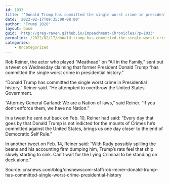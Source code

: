 ```yaml
---
id: 1033
title: '‘Donald Trump has committed the single worst crime in presidential history’'
date: '2022-02-17T09:35:00-08:00'
author: 'Trump 2020'
layout: base
guid: 'http://greg-raven.github.io/Impeachment-Chronicles/?p=1033'
permalink: /2022/02/17/donald-trump-has-committed-the-single-worst-crime-in-presidential-history/
categories:
    - Uncategorized
---
```


Rob Reiner, the actor who played “Meathead” on “All in the Family,” sent out a tweet on Wednesday claiming that former President Donald Trump “has committed the single worst crime in presidential history.”

“Donald Trump has committed the single worst crime in Presidential history,” Reiner said. “He attempted to overthrow the United States Government.

“Attorney General Garland: We are a Nation of laws,” said Reiner. “If you don’t enforce them, we have no Nation.”

In a tweet he sent out back on Feb. 10, Reiner had said: “Every day that goes by that Donald Trump is not indicted for the mounts of Crimes he’s committed against the United States, brings us one day closer to the end of Democratic Self Rule.”

In another tweet on Feb. 14, Reiner said: “With Rudy possibly spilling the beans and his accounting firm dumping him, Trump’s rats feel that ship slowly starting to sink. Can’t wait for the Lying Criminal to be standing on deck alone.”

Source: cnsnews.com/blog/cnsnewscom-staff/rob-reiner-donald-trump-has-committed-single-worst-crime-presidential-history